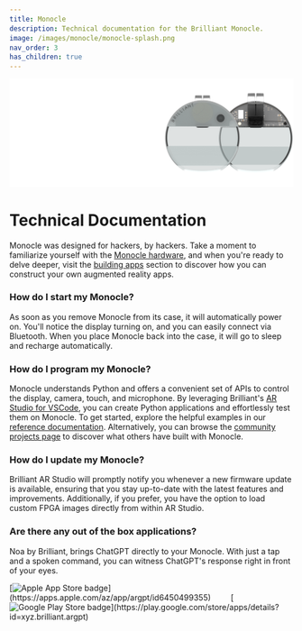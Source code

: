 ```yaml
---
title: Monocle
description: Technical documentation for the Brilliant Monocle.
image: /images/monocle/monocle-splash.png
nav_order: 3
has_children: true
---
```



![Brilliant Monocle use cases](/monocle/images/monocle-splash.png)

# Technical Documentation

Monocle was designed for hackers, by hackers. Take a moment to familiarize yourself with the [Monocle hardware](/monocle/hardware), and when you're ready to delve deeper, visit the [building apps](/building-apps) section to discover how you can construct your own augmented reality apps.

### How do I start my Monocle?

As soon as you remove Monocle from its case, it will automatically power on. You'll notice the display turning on, and you can easily connect via Bluetooth. When you place Monocle back into the case, it will go to sleep and recharge automatically.

### How do I program my Monocle?

Monocle understands Python and offers a convenient set of APIs to control the display, camera, touch, and microphone. By leveraging Brilliant's [AR Studio for VSCode](https://marketplace.visualstudio.com/items?itemName=brilliantlabs.brilliant-ar-studio), you can create Python applications and effortlessly test them on Monocle. To get started, explore the helpful examples in our [reference documentation](/monocle/micropython). Alternatively, you can browse the [community projects page](/community) to discover what others have built with Monocle.

### How do I update my Monocle?

Brilliant AR Studio will promptly notify you whenever a new firmware update is available, ensuring that you stay up-to-date with the latest features and improvements. Additionally, if you prefer, you have the option to load custom FPGA images directly from within AR Studio.

### Are there any out of the box applications?

Noa by Brilliant, brings ChatGPT directly to your Monocle. With just a tap and a spoken command, you can witness ChatGPT's response right in front of your eyes.

<div style="text-align:left" markdown="1">
[<img src="https://upload.wikimedia.org/wikipedia/commons/3/3c/Download_on_the_App_Store_Badge.svg" alt="Apple App Store badge" width="125"/>](https://apps.apple.com/az/app/argpt/id6450499355)
&nbsp;&nbsp;&nbsp;&nbsp;&nbsp;&nbsp;&nbsp;
[<img src="https://upload.wikimedia.org/wikipedia/commons/7/78/Google_Play_Store_badge_EN.svg" alt="Google Play Store badge" width="125"/>](https://play.google.com/store/apps/details?id=xyz.brilliant.argpt)
</div>
